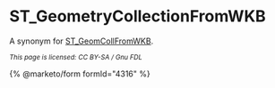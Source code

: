 # ST\_GeometryCollectionFromWKB

A synonym for [ST\_GeomCollFromWKB](st_geomcollfromwkb.md).

<sub>_This page is licensed: CC BY-SA / Gnu FDL_</sub>

{% @marketo/form formId="4316" %}
